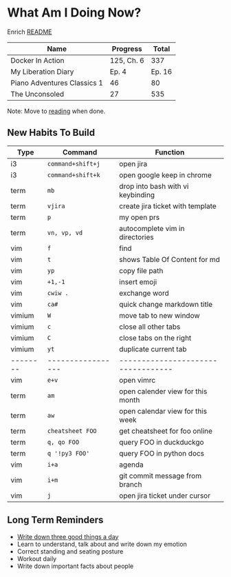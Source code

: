 # What Am I Doing Now?

Enrich [README](./readmereadme.md)

| Name                        | Progress   | Total  |
| --------------------------- | ---------- | ------ |
| Docker In Action            | 125, Ch. 6 | 337    |
| My Liberation Diary         | Ep. 4      | Ep. 16 |
| Piano Adventures Classics 1 | 46         | 80     |
| The Unconsoled              | 27         | 535    |

Note: Move to [reading](./reading.md) when done.

## New Habits To Build

| Type     | Command           | Function                           |
| -------- | ----------------- | ---------------------------------- |
| i3       | `command+shift+j` | open jira                          |
| i3       | `command+shift+k` | open google keep in chrome         |
| term     | `mb`              | drop into bash with vi keybinding  |
| term     | `vjira`           | create jira ticket with template   |
| term     | `p`               | my open prs                        |
| term     | `vn, vp, vd`      | autocomplete vim in directories    |
| vim      | `f`               | find                               |
| vim      | `t`               | shows Table Of Content for md      |
| vim      | `yp`              | copy file path                     |
| vim      | `+1,-1`           | insert emoji                       |
| vim      | `cwiw .`          | exchange word                      |
| vim      | `ca#`             | quick change markdown title        |
| vimium   | `W`               | move tab to new window             |
| vimium   | `c`               | close all other tabs               |
| vimium   | `C`               | close tabs on the right            |
| vimium   | `yt`              | duplicate  current tab             |
| -------- | ----------------- | ---------------------------------- |
| vim      | `e+v`             | open vimrc                         |
| term     | `am`              | open calender view for this month  |
| term     | `aw`              | open calendar view for this week   |
| term     | `cheatsheet FOO`  | get cheatsheet for foo online      |
| term     | `q, qo FOO`       | query FOO in duckduckgo            |
| term     | `q '!py3 FOO'`    | query FOO in python docs           |
| vim      | `i+a`             | agenda                             |
| vim      | `i+m`             | git commit message from branch     |
| vim      | `j`               | open jira ticket under cursor      |

## Long Term Reminders

- [Write down three good things a day](https://ggia.berkeley.edu/practice/three-good-things)
- Learn to understand, talk about and write down my emotion
- Correct standing and seating posture
- Workout daily
- Write down important facts about people
